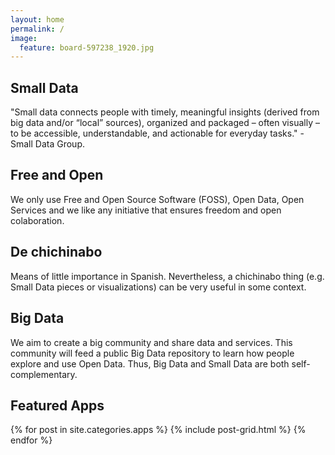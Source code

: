 ```yaml
---
layout: home
permalink: /
image:
  feature: board-597238_1920.jpg
---
```


<div class="tiles">

<div class="tile">
  <h2 class="post-title">Small Data</h2>
  <p class="post-excerpt">"Small data connects people with timely, meaningful insights (derived from big data and/or “local” sources), organized and packaged – often visually – to be accessible, understandable, and actionable for everyday tasks." - Small Data Group.</p>
</div><!-- /.tile -->

<div class="tile">
  <h2 class="post-title">Free and Open</h2>
  <p class="post-excerpt">We only use Free and Open Source Software (FOSS), Open Data, Open Services and we like any initiative that ensures freedom and open colaboration.</p>
</div><!-- /.tile -->

<div class="tile">
  <h2 class="post-title">De chichinabo</h2>
  <p class="post-excerpt">Means of little importance in Spanish. Nevertheless, a chichinabo thing (e.g. Small Data pieces or visualizations) can be very useful in some context.</p>
</div><!-- /.tile -->

<div class="tile">
  <h2 class="post-title">Big Data</h2>
  <p class="post-excerpt">We aim to create a big community and share data and services. This community will feed a public Big Data repository to learn how people explore and use Open Data. Thus, Big Data and Small Data are both self-complementary.</p>
</div><!-- /.tile -->

</div><!-- /.tiles -->

## Featured Apps

<div class="tiles">
{% for post in site.categories.apps %}
  {% include post-grid.html %}
{% endfor %}
</div><!-- /.tiles -->
